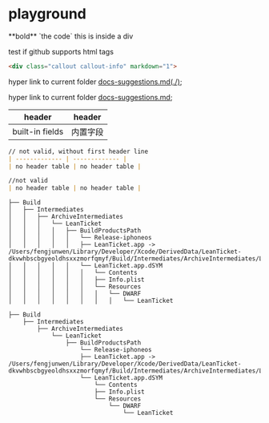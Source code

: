 # playground
<div class="s" markdown="1">**bold** `the code` this is inside a div<div>

test if github supports html tags

```html
<div class="callout callout-info" markdown="1">
```

hyper link to current folder [docs-suggestions.md(./)](./docs-suggestions.md);

hyper link to current folder [docs-suggestions.md](docs-suggestions.md);


| header  | header |
| ------------- | ------------- |
| built-in fields | 内置字段 |

```md
// not valid, without first header line
| ------------- | ------------- |
| no header table | no header table |
```
```markdown
//not valid
| no header table | no header table |
```

```
├── Build
│   ├── Intermediates
│   │   ├── ArchiveIntermediates
│   │   │   └── LeanTicket
│   │   │   │   ├── BuildProductsPath
│   │   │   │   │   └── Release-iphoneos
│   │   │   │   │   ├── LeanTicket.app -> /Users/fengjunwen/Library/Developer/Xcode/DerivedData/LeanTicket-dkvwhbscbgyeoldhsxxzmorfqmyf/Build/Intermediates/ArchiveIntermediates/LeanTicket/InstallationBuildProductsLocation/Applications/LeanTicket.app
│   │   │   │   │   └── LeanTicket.app.dSYM
│   │   │   │   │   │   └── Contents
│   │   │   │   │   │   ├── Info.plist
│   │   │   │   │   │   └── Resources
│   │   │   │   │   │   │   └── DWARF
│   │   │   │   │   │   │   │   └── LeanTicket

├── Build
    ├── Intermediates
        ├── ArchiveIntermediates
            └── LeanTicket
                ├── BuildProductsPath
                    └── Release-iphoneos
                    ├── LeanTicket.app -> /Users/fengjunwen/Library/Developer/Xcode/DerivedData/LeanTicket-dkvwhbscbgyeoldhsxxzmorfqmyf/Build/Intermediates/ArchiveIntermediates/LeanTicket/InstallationBuildProductsLocation/Applications/LeanTicket.app
                    └── LeanTicket.app.dSYM
                        └── Contents
                        ├── Info.plist
                        └── Resources
                            └── DWARF
                                └── LeanTicket
```


